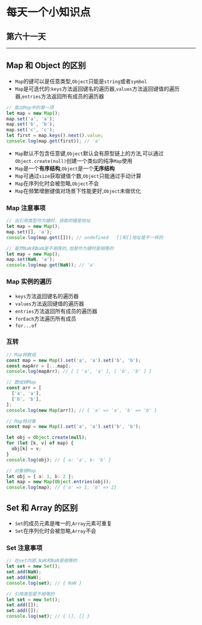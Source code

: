# 每天一个小知识点

## 第六十一天

---

## Map 和 Object 的区别

- `Map`的键可以是任意类型,`Object`只能是`string`或者`symbol`
- `Map`是可迭代的:`keys`方法返回键名的遍历器,`values`方法返回键值的遍历器,`entries`方法返回所有成员的遍历器

```js
// 取出Map中的第一项
let map = new Map();
map.set('a', 'a');
map.set('b', 'b');
map.set('c', 'c');
let first = map.keys().next().value;
console.log(map.get(first)); // 'a'
```

- `Map`默认不包含任意键,`Object`默认会有原型链上的方法,可以通过`Object.create(null)`创建一个类似的纯净`Map`使用
- `Map`是一个**有序结构**,`Object`是一个**无序结构**
- `Map`可通过`size`获取键值个数,`Object`只能通过手动计算
- `Map`在序列化时会被忽略,`Object`不会
- `Map`在频繁增删键值对场景下性能更好,`Object`未做优化

### Map 注意事项

```js
// 当引用类型作为键时，获取的键是地址
let map = new Map();
map.set([], 'a');
console.log(map.get([])); // undefined   []和[]地址是不一样的

// 虽然NaN和NaN是不相等的,但是作为键时是相等的
let map = new Map();
map.set(NaN, 'a');
console.log(map.get(NaN)); // 'a'
```

### Map 实例的遍历

- `keys`方法返回键名的遍历器
- `values`方法返回键值的遍历器
- `entries`方法返回所有成员的遍历器
- `forEach`方法遍历所有成员
- `for...of`

### 互转

```js
// Map转数组
const map = new Map().set('a', 'a').set('b', 'b');
const mapArr = [...map];
console.log(mapArr); // [ [ 'a', 'a' ], [ 'b', 'b' ] ]

// 数组转Map
const arr = [
  ['a', 'a'],
  ['b', 'b'],
];
console.log(new Map(arr)); // { 'a' => 'a', 'b' => 'b' }

// Map转对象
const map = new Map().set('a', 'a').set('b', 'b');

let obj = Object.create(null);
for (let [k, v] of map) {
  obj[k] = v;
}
console.log(obj); // { a: 'a', b: 'b' }

// 对象转Map
let obj = { a: 1, b: 2 };
let map = new Map(Object.entries(obj));
console.log(map); // {'a' => 1, 'b' => 2}
```

## Set 和 Array 的区别

<!-- - `Set`是**无序结构**,`Array`是**有序结构** -->

- `Set`的成员元素是唯一的,`Array`元素可重复
- `Set`在序列化时会被忽略,`Array`不会

### Set 注意事项

```js
// 在set内部,NaN和NaN是相等的
let set = new Set();
set.add(NaN);
set.add(NaN);
console.log(set); // { NaN }

// 引用类型是不相等的
let set = new Set();
set.add([]);
set.add([]);
console.log(set); // { [], [] }
```
